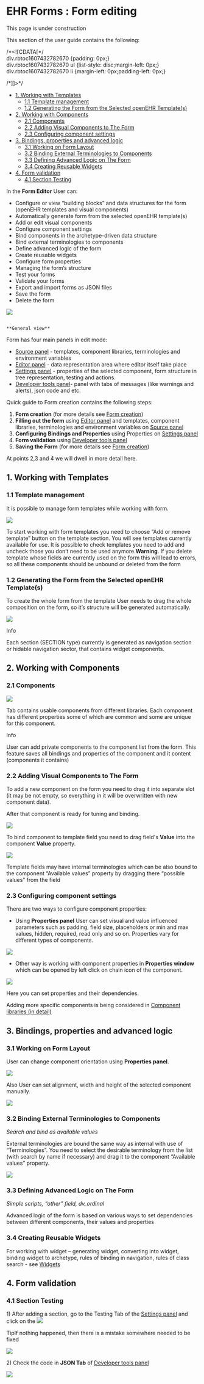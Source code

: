 # EHR Forms : Form editing

This page is under construction

This section of the user guide contains the following:

/\*&lt;!\[CDATA\[\*/  
div.rbtoc1607432782670 {padding: 0px;}  
div.rbtoc1607432782670 ul {list-style: disc;margin-left: 0px;}  
div.rbtoc1607432782670 li {margin-left: 0px;padding-left: 0px;}  
  
/\*\]\]&gt;\*/

* [1. Working with Templates](ehr-forms-form-editing.md#Formediting-1.WorkingwithTemplates)
  * [1.1 Template management](ehr-forms-form-editing.md#Formediting-1.1Templatemanagement)
  * [1.2 Generating the Form from the Selected openEHR Template\(s\)](ehr-forms-form-editing.md#Formediting-1.2GeneratingtheFormfromtheSelectedopenEHRTemplate%28s%29)
* [2. Working with Components](ehr-forms-form-editing.md#Formediting-2.WorkingwithComponents)
  * [2.1 Components ](ehr-forms-form-editing.md#Formediting-2.1Components)
  * [2.2 Adding Visual Components to The Form](ehr-forms-form-editing.md#Formediting-2.2AddingVisualComponentstoTheForm)
  * [2.3 Configuring component settings](ehr-forms-form-editing.md#Formediting-2.3Configuringcomponentsettings)
* [3. Bindings, properties and advanced logic](ehr-forms-form-editing.md#Formediting-3.Bindings,propertiesandadvancedlogic)
  * [3.1 Working on Form Layout](ehr-forms-form-editing.md#Formediting-3.1WorkingonFormLayout)
  * [3.2 Binding External Terminologies to Components](ehr-forms-form-editing.md#Formediting-3.2BindingExternalTerminologiestoComponents)
  * [3.3 Defining Advanced Logic on The Form](ehr-forms-form-editing.md#Formediting-3.3DefiningAdvancedLogiconTheForm)
  * [3.4 Creating Reusable Widgets](ehr-forms-form-editing.md#Formediting-3.4CreatingReusableWidgets)
* [4. Form validation](ehr-forms-form-editing.md#Formediting-4.Formvalidation)
  * [4.1 Section Testing](ehr-forms-form-editing.md#Formediting-4.1SectionTesting)

In the **Form Editor** User can:

* Configure or view “building blocks” and data structures for the form \(openEHR templates and visual components\)
* Automatically generate form from the selected openEHR template\(s\)
* Add or edit visual components
* Configure component settings
* Bind components in the archetype-driven data structure
* Bind external terminologies to components
* Define advanced logic of the form
* Create reusable widgets
* Configure form properties
* Managing the form’s structure
* Test your forms
* Validate your forms
* Export and import forms as JSON files
* Save the form
* Delete the form

![](.gitbook/assets/34832963.png)

                                                                               **General view**

Form has four main panels in edit mode:

* [Source panel](ehr-forms-source-panel.md) - templates, component libraries, terminologies and environment variables
* [Editor panel](ehr-forms-editor-panel.md) - data representation area where editor itself take place
* [Settings panel](ehr-forms-settings-panel.md) - properties of the selected component, form structure in tree representation, testing and actions.
* [Developer tools panel](ehr-forms-developer-tools-panel.md)- panel with tabs of messages \(like warnings and alerts\), json code and etc.

Quick guide to Form creation contains the following steps:

1. **Form creation** \(for more details see [Form creation](ehr-forms-form-creation.md)\) 
2. **Filling out the form** using [Editor panel](ehr-forms-editor-panel.md) and templates, component libraries, terminologies and environment variables on [Source panel](ehr-forms-source-panel.md)
3. **Configuring Bindings and Properties** using Properties on [Settings panel](ehr-forms-settings-panel.md) 
4. **Form validation** using [Developer tools panel](ehr-forms-developer-tools-panel.md)
5. **Saving the Form** \(for more details see [Form creation](ehr-forms-form-creation.md)\)

At points 2,3 and 4 we will dwell in more detail here.

## 1. Working with Templates <a id="Formediting-1.WorkingwithTemplates"></a>

### 1.1 Template management <a id="Formediting-1.1Templatemanagement"></a>

It is possible to manage form templates while working with form.

![](.gitbook/assets/34832961.png)

To start working with form templates you need to choose “Add or remove template” button on the template section. You will see templates currently available for use. It is possible to check templates you need to add and uncheck those you don’t need to be used anymore.**Warning**. If you delete template whose fields are currently used on the form this will lead to errors, so all these components should be unbound or deleted from the form

### 1.2 Generating the Form from the Selected openEHR Template\(s\) <a id="Formediting-1.2GeneratingtheFormfromtheSelectedopenEHRTemplate(s)"></a>

To create the whole form from the template User needs to drag the whole composition on the form, so it’s structure will be generated automatically.

![](.gitbook/assets/34832969.png)

Info

Each section \(SECTION type\) currently is generated as navigation section or hidable navigation sector, that contains widget components. 

## 2. Working with Components <a id="Formediting-2.WorkingwithComponents"></a>

### 2.1 Components  <a id="Formediting-2.1Components"></a>

![](.gitbook/assets/34832965.png)

Tab contains usable components from different libraries. Each component has different properties some of which are common and some are unique for this component.

Info

User can add private components to the component list from the form. This feature saves all bindings and properties of the component and it content \(components it contains\)

### 2.2 Adding Visual Components to The Form <a id="Formediting-2.2AddingVisualComponentstoTheForm"></a>

To add a new component on the form you need to drag it into separate slot \(it may be not empty, so everything in it will be overwritten with new component data\).

After that component is ready for tuning and binding.

![](.gitbook/assets/34834031.png)

To bind component to template field you need to drag field's **Value** into the component **Value** property.

![](.gitbook/assets/34834032.png)

Template fields may have internal terminologies which can be also bound to the component “Available values” property by dragging there “possible values” from the field

### 2.3 Configuring component settings <a id="Formediting-2.3Configuringcomponentsettings"></a>

There are two ways to configure component properties:

* Using **Properties panel** User can set visual and value influenced parameters such as padding, field size, placeholders or min and max values, hidden, required, read only and so on.  Properties vary for different types of components.

![](.gitbook/assets/34834027.png)

* Other way is working with component properties in **Properties window** which can be opened by left click on chain icon of the component.

![](.gitbook/assets/34834028.png)

Here you can set properties and their dependencies.

Adding more specific components is being considered in [Component libraries \(in detail\)](ehr-forms-component-libraries-in-detail.md)

## 3. Bindings, properties and advanced logic <a id="Formediting-3.Bindings,propertiesandadvancedlogic"></a>

### 3.1 Working on Form Layout <a id="Formediting-3.1WorkingonFormLayout"></a>

User can change component orientation using **Properties** **panel**. 

![](.gitbook/assets/34834343.png)

Also User can set alignment, width and height of the selected component manually. 

![](.gitbook/assets/34834344.png)

### 3.2 Binding External Terminologies to Components <a id="Formediting-3.2BindingExternalTerminologiestoComponents"></a>

_Search and bind as available values_

External terminologies are bound the same way as internal with use of “Terminologies”. You need to select the desirable terminology from the list \(with search by name if necessary\) and drag it to the component “Available values” property.

![](.gitbook/assets/34834026.png)

### 3.3 Defining Advanced Logic on The Form <a id="Formediting-3.3DefiningAdvancedLogiconTheForm"></a>

_Simple scripts, “other” field, dv\_ordinal_

Advanced logic of the form is based on various ways to set dependencies between different components, their values and properties

### 3.4 Creating Reusable Widgets <a id="Formediting-3.4CreatingReusableWidgets"></a>

For working with widget – generating widget, converting into widget, binding widget to archetype, rules of binding in navigation, rules of class search - see [Widgets](ehr-forms-widgets-in-detail.md)

## 4. Form validation <a id="Formediting-4.Formvalidation"></a>

### 4.1 Section Testing <a id="Formediting-4.1SectionTesting"></a>

1\) After adding a section, go to the Testing Tab of the [Settings panel](ehr-forms-settings-panel.md) and click on the ![](.gitbook/assets/34835472.png)

TipIf nothing happened, then there is a mistake somewhere needed to be fixed

![](.gitbook/assets/34835591.png)

2\) Check the code in **JSON Tab** of [Developer tools panel](ehr-forms-developer-tools-panel.md)

![](.gitbook/assets/34835597.png)


